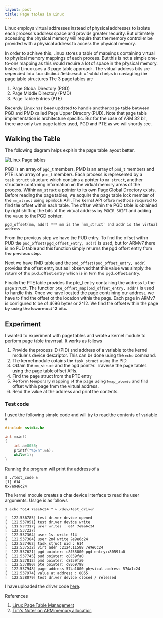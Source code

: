 ```yaml
---
layout: post
title: Page tables in Linux
---
```

Linux employs virtual addresses instead of physical addresses to isolate each process's address space and provide greater security. But ultimately accessing the physical memory will require that the memory controller be provided with a physical address to access the physical memory.

 In order to achieve this, Linux stores a table of mappings containing virtual to physical memory mappings of each process. But this is not a simple one-to-one mapping as this would require a lot of space in the physical memory. Instead Linux uses a 3 page table approach. The virtual address bits are seperated into four distinct fields each of which helps in naviagting the page table structures
The 3 page tables are
1. Page Global Directory (PGD)
2. Page Middle Directory (PMD)
3. Page Table Entries (PTE)

Recently Linux has been updated to handle another page table between PGD and PMD called Page Upper Direcory (PUD). Note that page table implementation is architecture specific.
But for the case of ARM 32 bit, there are only two page tables used, PGD and PTE as we will shortly see.

## Walking the Table ##
The following diagram helps explain the page table layout better.

![Linux Page tables](https://www.kernel.org/doc/gorman/html/understand/understand-html006.png)

PGD is an array of `pgd_t` members, PMD is an array of `pmd_t` members and PTE is an array of `pte_t` members.
Each process is represented by a `task_struct` structure which contains a pointer to `mm_struct`, another structure containing information on the virtual memory areas of the process. Within `mm_struct` a pointer to its own Page Global Directory exists.
Before reading the page tables, we acquire the page table lock member of the `mm_struct` using spinlock API.
The kernel API offers methods required to find the offset within each table.
The offset within the PGD table is obtained by right shifting the bits of the virtual address by `PGDIR_SHIFT` and adding the value to the PGD pointer.
```
pgd_offset(mm, addr) *** mm is the `mm_struct` and addr is the virtual address
```
From the previous step we have the PUD entry.
To find the offset within PUD the `pud_offset(pgd_offset_entry, addr)` is used, but for ARMv7 there is no PUD table and this function simply returns the pgd offset entry from the previous step.

Next we have PMD table and the `pmd_offset(pud_offset_entry, addr)` provides the offset entry but as I observed that this value was simply the return of the pud_offset_entry which is in turn the pgd_offset_entry.

Finally the PTE table provides the pte_t entry containing the address to the `page` struct. The function `pte_offset_map(pmd_offset_entry, addr)` is used to handle this.
Once we have located the page containing our address, we have to find the offset of the location within the page. Each page in ARMv7 is configured to be of 4096 bytes or 2^12. We find the offset within the page by using the lowermost 12 bits.

## Experiment ##

I wanted to experiment with page tables and wrote a kernel module to perform page table traversal. It works as follows
1. Provide the process ID (PID) and address of a variable to the kernel module's device descriptor. This can be done using the `echo` command.
2. The kernel module obtains the `task_struct` using the PID.
3. Obtain the `mm_struct` and the pgd pointer. Traverse the page tables using the page table offset APIs.
4. Find the page struct from the PTE entry 
5. Perform temporary mapping of the page using `kmap_atomic` and find offset within page from the virtual address.
5. Read the value at the address and print the contents.

### Test code ###
I used the following simple code and will try to read the contents of variable `a`
```C
#include <stdio.h>

int main()
{
	int a=8055;
	printf("%p\n",&a);
	while(1);
}
```
Running the program will print the address of `a`
```
$ ./test_code &
[1] 614
0x7e9e6c24
```

The kernel module creates a char device interface to read the user arguments. Usage is as follows
```
$ echo "614 7e9e6c24 " > /dev/test_driver

[  122.536785] test driver device opened
[  122.537051] test driver device write 
[  122.537227] user writes : 614 7e9e6c24
[  122.537227]
[  122.537364] user 1st write 614
[  122.537384] user 2nd write 7e9e6c24
[  122.537462] task_struct pid : 614
[  122.537532] virt addr :2124311588 7e9e6c24
[  122.537621] pgd pointer: c8058000 pgd entry:c8059fa0
[  122.537745] pud pointer: c8059fa0
[  122.537812] pmd pointer: c8059fa0
[  122.537880] pte pointer: c8269798
[  122.537948] page address 574a1000 physical address 574a1c24
[  122.537974] value at address : 8055
[  122.538079] test driver device closed / released
```
I have uploaded the driver code [here](https://github.com/lnxblog/Page-Table-Walk/blob/master/page_table_walk.c).


References
1. [Linux Page Table Management](https://www.kernel.org/doc/gorman/html/understand/understand006.html)
2. [Tim's Notes on ARM memory allocation](https://elinux.org/Tims_Notes_on_ARM_memory_allocation)



